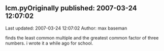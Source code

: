 ## lcm.pyOriginally published: 2007-03-24 12:07:02 
Last updated: 2007-03-24 12:07:02 
Author: max baseman 
 
finds the least common multiple and the greatest common factor of three numbers. i wrote it a while ago for school.